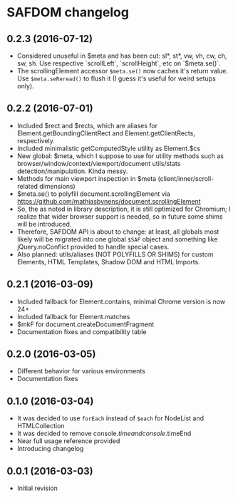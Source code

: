 # SAFDOM changelog

## 0.2.3 (2016-07-12)
* Considered unuseful in $meta and has been cut: sl*, st*, vw, vh, cw, ch, sw, sh. Use respective `scrollLeft`, `scrollHeight`, etc on `$meta.se()`.
* The scrollingElement accessor `$meta.se()` now caches it's return value. Use `$meta.seReread()` to flush it (I guess it's useful for weird setups only).

## 0.2.2 (2016-07-01)
* Included $rect and $rects, which are aliases for Element.getBoundingClientRect and Element.getClientRects, respectively.
* Included minimalistic getComputedStyle utility as Element.$cs
* New global: $meta, which I suppose to use for utility methods such as browser/window/context/viewport/document utils/stats detection/manipulation. Kinda messy.
* Methods for main viewport inspection in $meta (client/inner/scroll-related dimensions)
* $meta.se() to polyfill document.scrollingElement via https://github.com/mathiasbynens/document.scrollingElement
* So, the as noted in library description, it is still optimized for Chromium; I realize that wider browser support is needed, so in future some shims will be introduced.
* Therefore, SAFDOM API is about to change: at least, all globals most likely will be migrated into one global `$SAF` object and something like jQuery.noConflict provided to handle special cases.
* Also planned: utils/aliases (NOT POLYFILLS OR SHIMS) for custom Elements, HTML Templates, Shadow DOM and HTML Imports.

## 0.2.1 (2016-03-09)
* Included fallback for Element.contains, minimal Chrome version is now 24+
* Included fallback for Element.matches
* $mkF for document.createDocumentFragment
* Documentation fixes and compatibility table

## 0.2.0 (2016-03-05)
* Different behavior for various environments
* Documentation fixes

## 0.1.0 (2016-03-04)
* It was decided to use `forEach` instead of `$each` for NodeList and HTMLCollection
* It was decided to remove console.$time and console.$timeEnd
* Near full usage reference provided
* Introducing changelog

## 0.0.1 (2016-03-03)
* Initial revision
